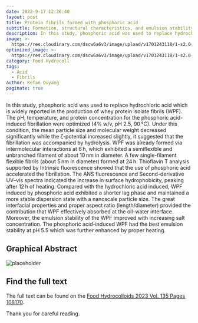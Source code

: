 ```yaml
---
date: 2022-9-17 12:26:40
layout: post
title: Protein fibrils formed with phosphoric acid
subtitle: Formation, structural characteristics, and emulsion stability.
description: In this study, phosphoric acid was used to replace hydrochloric acid to induce the fibrillization of whey protein.
image: >-
  https://res.cloudinary.com/dscw6a6v3/image/upload/v1701243118/1-s2.0-S0268005X22006907-ga1_lrg_gc31ks.jpg
optimized_image: >-
  https://res.cloudinary.com/dscw6a6v3/image/upload/v1701243118/1-s2.0-S0268005X22006907-ga1_lrg_gc31ks.jpg
category: Food Hydrocoll
tags:
  - Acid
  - Fibrils
author: Kefan Ouyang
paginate: true
---
```

In this study, phosphoric acid was used to replace hydrochloric acid which is widely reported in the production of whey protein isolate fibrils (WPF). The pH, temperature, and protein concentration for the phosphoric acid-induced fibrillation were optimized (4% w/v, pH 2.5, 90 °C). Under this condition, the mean particle size and molecular weight decreased significantly while the ζ-potential increased slightly, it suggested that the fibrillation was accompanied by hydrolysis. WPF was already formed via intermolecular interactions at 6 h, which exhibited a semiflexible and unbranched filament of about 10 nm in diameter. A few single-filament flexible fibrils (about 5 nm in diameter) formed at 24 h. Thioflavin T analysis supported by Intrinsic fluorescence showed that the use of phosphoric acid accelerated the fibrillation. The ANS fluorescence and Second-derivative UV–vis spectra indicated the increase in surface hydrophobicity, peaking after 12 h of heating. Compared with the hydrochloric acid induced, WPF induced by phosphoric acid exhibited a shorter lag phase and maintained a more stable dispersion state with a nanoscale particle size. The great interfacial properties and proper aspect ratio (length/diameter) provided the contribution that WPF effectively absorbed at the oil-water interface. Moreover, the emulsion stability of the WPF improved with increasing salt concentration. The phosphoric acid-induced WPF had the best emulsion stability at pH 5.5 which was further enhanced by proper heating.

## Graphical Abstract

  ![placeholder](https://res.cloudinary.com/dscw6a6v3/image/upload/v1701243118/1-s2.0-S0268005X22006907-ga1_lrg_gc31ks.jpg)
  
## Find the full text

The full text can be found on the [Food Hydrocolloids 2023 Vol. 135 Pages 108170](https://doi.org/10.1016/j.foodhyd.2022.108170).

Thank you for careful reading.
